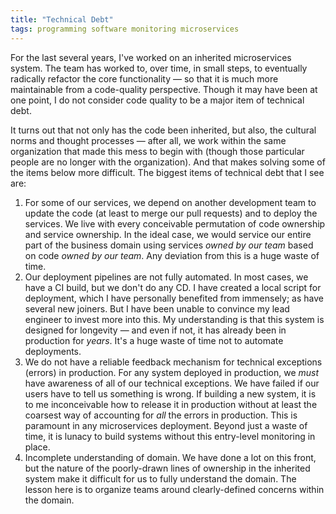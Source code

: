 ```yaml
---
title: "Technical Debt"
tags: programming software monitoring microservices
---
```


For the last several years, I've worked on an inherited microservices system. The team has worked to, over time, in small steps, to eventually radically refactor the core functionality — so that it is much more maintainable from a code-quality perspective. Though it may have been at one point, I do not consider code quality to be a major item of technical debt.

It turns out that not only has the code been inherited, but also, the cultural norms and thought processes — after all, we work within the same organization that made this mess to begin with (though those particular people are no longer with the organization). And that makes solving some of the items below more difficult. The biggest items of technical debt that I see are:

1. For some of our services, we depend on another development team to update the code (at least to merge our pull requests) and to deploy the services. We live with every conceivable permutation of code ownership and service ownership. In the ideal case, we would service our entire part of the business domain using services _owned by our team_ based on code _owned by our team_. Any deviation from this is a huge waste of time.
2. Our deployment pipelines are not fully automated. In most cases, we have a CI build, but we don't do any CD. I have created a local script for deployment, which I have personally benefited from immensely; as have several new joiners. But I have been unable to convince my lead engineer to invest more into this. My understanding is that this system is designed for longevity — and even if not, it has already been in production for _years_. It's a huge waste of time not to automate deployments.
3. We do not have a reliable feedback mechanism for technical exceptions (errors) in production. For any system deployed in production, we _must_ have awareness of all of our technical exceptions. We have failed if our users have to tell us something is wrong. If building a new system, it is to me inconceivable how to release it in production without at least the coarsest way of accounting for _all_ the errors in production. This is paramount in any microservices deployment. Beyond just a waste of time, it is lunacy to build systems without this entry-level monitoring in place.
4. Incomplete understanding of domain. We have done a lot on this front, but the nature of the poorly-drawn lines of ownership in the inherited system make it difficult for us to fully understand the domain. The lesson here is to organize teams around clearly-defined concerns within the domain.
